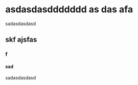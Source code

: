 <h1>asdasdasddddddd as das afa</h1>
<p>sadasdasdasd</p>
<h2>skf ajsfas</h2><h3>f</h3><h4>sad</h4><p>sadasdasdasd</p><p><img src="https://th.bing.com/th?id=OSK.e2caab8a3316564caaf70fa7a2b1eef5&amp;w=102&amp;h=102&amp;c=7&amp;o=6&amp;dpr=1.8&amp;pid=SANGAM" alt=""></p>

